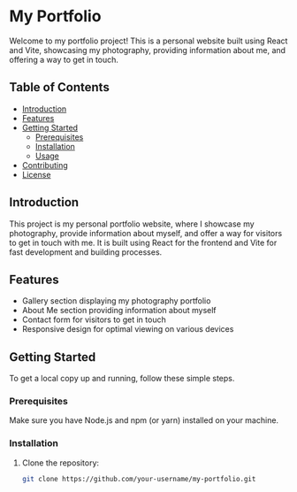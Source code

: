 # My Portfolio

Welcome to my portfolio project! This is a personal website built using React and Vite, showcasing my photography, providing information about me, and offering a way to get in touch.

## Table of Contents

- [Introduction](#introduction)
- [Features](#features)
- [Getting Started](#getting-started)
  - [Prerequisites](#prerequisites)
  - [Installation](#installation)
  - [Usage](#usage)
- [Contributing](#contributing)
- [License](#license)

## Introduction

This project is my personal portfolio website, where I showcase my photography, provide information about myself, and offer a way for visitors to get in touch with me. It is built using React for the frontend and Vite for fast development and building processes.

## Features

- Gallery section displaying my photography portfolio
- About Me section providing information about myself
- Contact form for visitors to get in touch
- Responsive design for optimal viewing on various devices

## Getting Started

To get a local copy up and running, follow these simple steps.

### Prerequisites

Make sure you have Node.js and npm (or yarn) installed on your machine.

### Installation

1. Clone the repository:
   ```sh
   git clone https://github.com/your-username/my-portfolio.git
